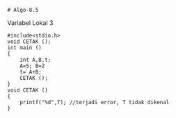     # Algo-8.5
Variabel Lokal 3

    #include<stdio.h>
    void CETAK ();
    int main ()
    {
        int A,B,t;
        A=5; B=2
        t= A+B;
        CETAK ();
    }
    void CETAK ()
    {
        printf("%d",T); //terjadi error, T tidak dikenal
    }
